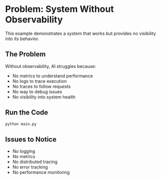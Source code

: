 # Problem: System Without Observability

This example demonstrates a system that works but provides no visibility into its behavior.

## The Problem

Without observability, AI struggles because:
- No metrics to understand performance
- No logs to trace execution
- No traces to follow requests
- No way to debug issues
- No visibility into system health

## Run the Code

```bash
python main.py
```

## Issues to Notice

- No logging
- No metrics
- No distributed tracing
- No error tracking
- No performance monitoring

